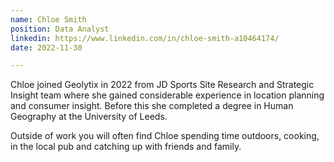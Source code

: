 ```yaml
---
name: Chloe Smith
position: Data Analyst
linkedin: https://www.linkedin.com/in/chloe-smith-a10464174/
date: 2022-11-30

---
```


Chloe joined Geolytix in 2022 from JD Sports Site Research and Strategic Insight team where she gained considerable experience in location planning and consumer insight. Before this she completed a degree in Human Geography at the University of Leeds.

Outside of work you will often find Chloe spending time outdoors, cooking, in the local pub and catching up with friends and family.
